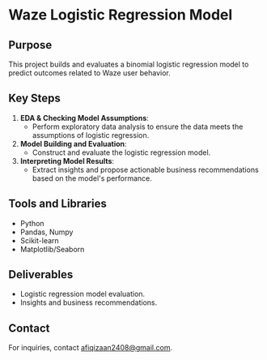 # Waze Logistic Regression Model

## Purpose
This project builds and evaluates a binomial logistic regression model to predict outcomes related to Waze user behavior.

## Key Steps
1. **EDA & Checking Model Assumptions**:
   - Perform exploratory data analysis to ensure the data meets the assumptions of logistic regression.
2. **Model Building and Evaluation**:
   - Construct and evaluate the logistic regression model.
3. **Interpreting Model Results**:
   - Extract insights and propose actionable business recommendations based on the model's performance.

## Tools and Libraries
- Python
- Pandas, Numpy
- Scikit-learn
- Matplotlib/Seaborn

## Deliverables
- Logistic regression model evaluation.
- Insights and business recommendations.

## Contact
For inquiries, contact afiqizaan2408@gmail.com.
